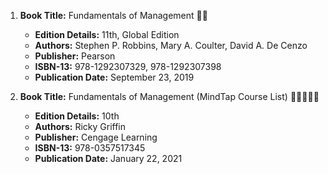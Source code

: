 1. **Book Title:** Fundamentals of Management 📒🚫
   - **Edition Details:** 11th, Global Edition
   - **Authors:** Stephen P. Robbins, Mary A. Coulter, David A. De Cenzo
   - **Publisher:** Pearson
   - **ISBN-13:** 978-1292307329, 978-1292307398
   - **Publication Date:** September 23, 2019

2. **Book Title:** Fundamentals of Management (MindTap Course List) 🚨🚨🚨🚨🚨
   - **Edition Details:** 10th
   - **Authors:** Ricky Griffin 
   - **Publisher:** Cengage Learning
   - **ISBN-13:** 978-0357517345
   - **Publication Date:** January 22, 2021
